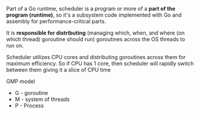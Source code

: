 Part of a Go runtime, scheduler is a program or more of a **part of the program (runtime)**, so it's a subsystem code implemented with Go and assembly for performance-critical parts.

It is **responsible for distributing** (managing which, when, and where (on which thread) goroutine should run) goroutines across the OS threads to run on.

Scheduler utilizes CPU cores and distributing goroutines across them for maximum efficiency.
So if CPU has 1 core, then scheduler will rapidly switch between them giving it a slice of CPU time

GMP model
- G - goroutine
- M - system of threads
- P - Process